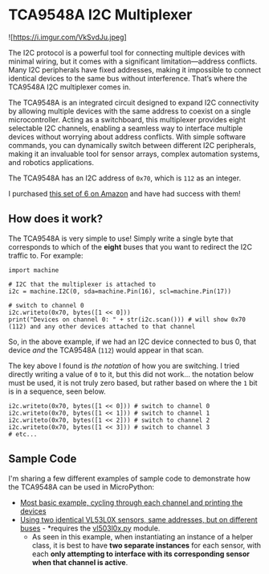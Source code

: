# TCA9548A I2C Multiplexer
![https://i.imgur.com/VkSvdJu.jpeg]

The I2C protocol is a powerful tool for connecting multiple devices with minimal wiring, but it comes with a significant limitation—address conflicts. Many I2C peripherals have fixed addresses, making it impossible to connect identical devices to the same bus without interference. That’s where the TCA9548A I2C multiplexer comes in.

The TCA9548A is an integrated circuit designed to expand I2C connectivity by allowing multiple devices with the same address to coexist on a single microcontroller. Acting as a switchboard, this multiplexer provides eight selectable I2C channels, enabling a seamless way to interface multiple devices without worrying about address conflicts. With simple software commands, you can dynamically switch between different I2C peripherals, making it an invaluable tool for sensor arrays, complex automation systems, and robotics applications.

The TCA9548A has an I2C address of `0x70`, which is `112` as an integer.

I purchased [this set of 6 on Amazon](https://a.co/d/308x3UD) and have had success with them!

## How does it work?
The TCA9548A is very simple to use! Simply write a single byte that corresponds to which of the **eight** buses that you want to redirect the I2C traffic to. For example:

```
import machine

# I2C that the multiplexer is attached to
i2c = machine.I2C(0, sda=machine.Pin(16), scl=machine.Pin(17))

# switch to channel 0
i2c.writeto(0x70, bytes([1 << 0]))
print("Devices on channel 0: " + str(i2c.scan())) # will show 0x70 (112) and any other devices attached to that channel
```

So, in the above example, if we had an I2C device connected to bus 0, that device *and* the TCA9548A (`112`) would appear in that scan.

The key above I found is *the notation* of how you are switching. I tried directly writing a value of `0` to it, but this did not work... the notation below must be used, it is not truly zero based, but rather based on where the `1` bit is in a sequence, seen below.

```
i2c.writeto(0x70, bytes([1 << 0])) # switch to channel 0
i2c.writeto(0x70, bytes([1 << 1])) # switch to channel 1
i2c.writeto(0x70, bytes([1 << 2])) # switch to channel 2
i2c.writeto(0x70, bytes([1 << 3])) # switch to channel 3
# etc...
```

## Sample Code
I'm sharing a few different examples of sample code to demonstrate how the TCA9548A can be used in MicroPython:
- [Most basic example, cycling through each channel and printing the devices](./src/example.py)
- [Using two identical VL53L0X sensors, same addresses, but on different buses](./src/example_tof.py) - *requires the [vl503l0x.py](../VL53L0X/src/vl53l0x.py) module.
    - As seen in this example, when instantiating an instance of a helper class, it is best to have **two separate instances** for each sensor, with each **only attempting to interface with its corresponding sensor when that channel is active**.
